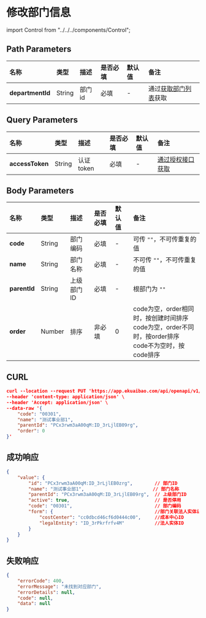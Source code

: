 # 修改部门信息

import Control from "../../../components/Control";

<Control
method="PUT"
url="/api/openapi/v1/departments/update/$`departmentId`"
/>

## Path Parameters

| 名称 | 类型 | 描述 | 是否必填 | 默认值 | 备注 |
| :--- | :--- | :--- | :--- |:--- | :--- |
| **departmentId** | String | 部门id | 必填 | - | 通过[获取部门列表](/docs/open-api/corporation/get-departments)获取 |

## Query Parameters

| 名称 | 类型 | 描述 | 是否必填 | 默认值 | 备注 |
| :--- | :--- | :--- | :--- |:--- | :--- |
| **accessToken** | String | 认证token | 必填 | - | [通过授权接口获取](/docs/open-api/getting-started/auth) |

## Body Parameters

| 名称 | 类型 | 描述 | 是否必填 | 默认值 | 备注 |
| :--- | :--- | :--- | :--- |:--- | :--- |
| **code**      | String  | 部门编码        | 必填  | - | 可传 `""`，不可传重复的值 |
| **name**      | String  | 部门名称        | 必填  | - | 不可传 `""`，不可传重复的值 |
| **parentId**  | String  | 上级部门ID      | 必填  | - | 根部门为 `""` |
| **order**     | Number  | 排序           | 非必填 | 0 | code为空，order相同时，按创建时间排序<br/>code为空，order不同时，按order排序<br/>code不为空时，按code排序 |

## CURL
```json
curl --location --request PUT 'https://app.ekuaibao.com/api/openapi/v1/departments/update/$PCx3rwm3aA00qM:ID_3rLjlEB0zrg?accessToken=ID_3rMfodi0LOM:PCx3rwm3aA00qM' \
--header 'content-type: application/json' \
--header 'Accept: application/json' \
--data-raw '{
    "code": "00301",
    "name": "测试事业部1",
    "parentId": "PCx3rwm3aA00qM:ID_3rLjlEB09rg",
    "order": 0
}'
```

## 成功响应
```json
{
    "value": {
        "id": "PCx3rwm3aA00qM:ID_3rLjlEB0zrg",        // 部门ID
        "name": "测试事业部1",                         // 部门名称
        "parentId": "PCx3rwm3aA00qM:ID_3rLjlEB09rg",  // 上级部门ID
        "active": true,                               // 是否停用
        "code": "00301",                              // 部门编码
        "form": {                                     //部门关联法人实体id和成本中心id
            "costCenter": "cc0dbcd46cf6d0444c00",     //成本中心ID
            "legalEntity": "ID_3rPkrfrfv4M"           //法人实体ID
        }
    }
}
```

## 失败响应
```json
{
    "errorCode": 400,
    "errorMessage": "未找到对应部门",
    "errorDetails": null,
    "code": null,
    "data": null
}
```
